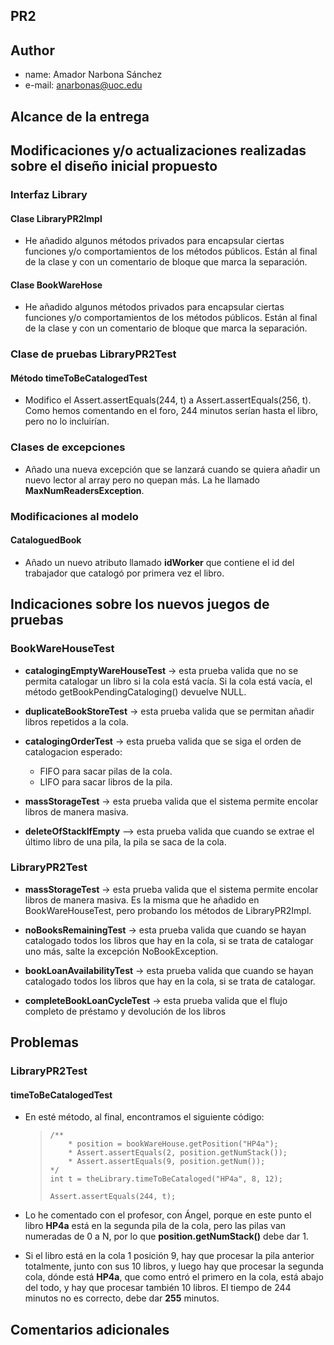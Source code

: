 ## PR2

## Author
- name: Amador Narbona Sánchez
- e-mail: anarbonas@uoc.edu

## Alcance de la entrega

## Modificaciones y/o actualizaciones realizadas sobre el diseño inicial propuesto

### Interfaz Library

#### Clase LibraryPR2Impl
- He añadido algunos métodos privados para encapsular ciertas funciones y/o comportamientos de los métodos públicos. Están al final de la clase y con un comentario de bloque que marca la separación.

#### Clase BookWareHose
- He añadido algunos métodos privados para encapsular ciertas funciones y/o comportamientos de los métodos públicos. Están al final de la clase y con un comentario de bloque que marca la separación.

### Clase de pruebas LibraryPR2Test

#### Método timeToBeCatalogedTest
- Modifico el Assert.assertEquals(244, t) a Assert.assertEquals(256, t). Como hemos comentando en el foro, 244 minutos serían hasta el libro, pero no lo incluirían.

### Clases de excepciones

- Añado una nueva excepción que se lanzará cuando se quiera añadir un nuevo lector al array pero no quepan más. La he llamado **MaxNumReadersException**.

### Modificaciones al modelo

#### CataloguedBook

- Añado un nuevo atributo llamado **idWorker** que contiene el id del trabajador que catalogó por primera vez el libro.

## Indicaciones sobre los nuevos juegos de pruebas

### BookWareHouseTest
- **catalogingEmptyWareHouseTest** -> esta prueba valida que no se permita catalogar un libro si la cola está vacía. Si la cola está vacía, el método getBookPendingCataloging() devuelve NULL.

- **duplicateBookStoreTest** -> esta prueba valida que se permitan añadir libros repetidos a la cola.

- **catalogingOrderTest** -> esta prueba valida que se siga el orden de catalogacion esperado:
  - FIFO para sacar pilas de la cola.
  - LIFO para sacar libros de la pila.

- **massStorageTest** -> esta prueba valida que el sistema permite encolar libros de manera masiva.

- **deleteOfStackIfEmpty** --> esta prueba valida que cuando se extrae el último libro de una pila, la pila se saca de la cola.

### LibraryPR2Test
- **massStorageTest** -> esta prueba valida que el sistema permite encolar libros de manera masiva. Es la misma que he añadido en BookWareHouseTest, pero probando los métodos de LibraryPR2Impl.

- **noBooksRemainingTest** -> esta prueba valida que cuando se hayan catalogado todos los libros que hay en la cola, si se trata de catalogar uno más, salte la excepción NoBookException.

- **bookLoanAvailabilityTest** -> esta prueba valida que cuando se hayan catalogado todos los libros que hay en la cola, si se trata de catalogar.

- **completeBookLoanCycleTest** -> esta prueba valida que el flujo completo de préstamo y devolución de los libros

## Problemas

### LibraryPR2Test

#### timeToBeCatalogedTest
- En esté método, al final, encontramos el siguiente código:

  >     /**
  >     	* position = bookWareHouse.getPosition("HP4a");
  >     	* Assert.assertEquals(2, position.getNumStack());
  >     	* Assert.assertEquals(9, position.getNum());
  >     */
  >     int t = theLibrary.timeToBeCataloged("HP4a", 8, 12);  
  >       
  >     Assert.assertEquals(244, t);

- Lo he comentado con el profesor, con Ángel, porque en este punto el libro **HP4a** está en la segunda pila de la cola, pero las pilas van numeradas de 0 a N, por lo que **position.getNumStack()** debe dar 1.
- Si el libro está en la cola 1 posición 9, hay que procesar la pila anterior totalmente, junto con sus 10 libros, y luego hay que procesar la segunda cola, dónde está **HP4a**, que como entró el primero en la cola, está abajo del todo, y hay que procesar también 10 libros. El tiempo de 244 minutos no es correcto, debe dar **255** minutos.

## Comentarios adicionales  
